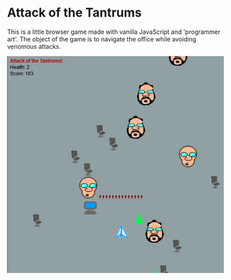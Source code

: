 Attack of the Tantrums
=

This is a little browser game made with vanilla JavaScript and 'programmer art'.
The object of the game is to navigate the office while avoiding venomous attacks.

![Attack of the Tantrums gameplay screenshot][screenshot]

[screenshot]: ./screenshot.gif
